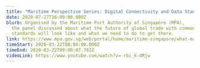 ```yaml
---
title: "Maritime Perspective Series: Digital Connectivity and Data Standards"
date: 2020-07-27T16:00:00.000Z
blurb: Organised by the Maritime Port Authority of Singapore (MPA),
  the panel discussed about what the future of global trade with common data
  standards will look like and what we need to do to get there.
link: https://www.mpa.gov.sg/web/portal/home/maritime-singapore/what-maritime-singapore-offers/maritime-perspectives-webinar-series/digital-connectivity-%26-data-standards
timeStart: 2020-03-22T08:00:00.000Z
timeEnd: 2020-03-22T09:00:07.782Z
videoLink: https://www.youtube.com/watch?v=-rbi_k-URjw
---
```

